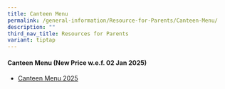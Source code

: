 ```yaml
---
title: Canteen Menu
permalink: /general-information/Resource-for-Parents/Canteen-Menu/
description: ""
third_nav_title: Resources for Parents
variant: tiptap
---
```

<h4><strong>Canteen Menu (New Price w.e.f. 02 Jan 2025)</strong></h4>
<ul data-tight="true" class="tight">
<li>
<p><a href="/files/Resource for Parents/Canteen Menu/FHPS_Canteen_Menu_2025.pdf" rel="noopener nofollow" target="_blank">Canteen Menu 2025</a>
</p>
</li>
</ul>
<p></p>
